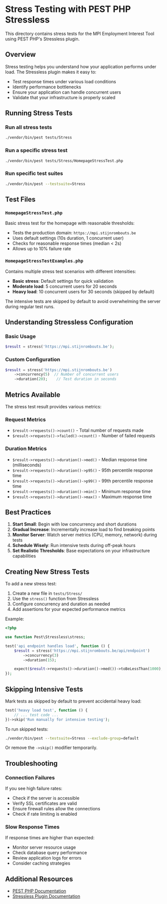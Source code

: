 # Stress Testing with PEST PHP Stressless

This directory contains stress tests for the MPI Employment Interest Tool using PEST PHP's Stressless plugin.

## Overview

Stress testing helps you understand how your application performs under load. The Stressless plugin makes it easy to:
- Test response times under various load conditions
- Identify performance bottlenecks
- Ensure your application can handle concurrent users
- Validate that your infrastructure is properly scaled

## Running Stress Tests

### Run all stress tests
```bash
./vendor/bin/pest tests/Stress
```

### Run a specific stress test
```bash
./vendor/bin/pest tests/Stress/HomepageStressTest.php
```

### Run specific test suites
```bash
./vendor/bin/pest --testsuite=Stress
```

## Test Files

### `HomepageStressTest.php`
Basic stress test for the homepage with reasonable thresholds:
- Tests the production domain: `https://mpi.stijnrombouts.be`
- Uses default settings (10s duration, 1 concurrent user)
- Checks for reasonable response times (median < 2s)
- Allows up to 10% failure rate

### `HomepageStressTestExamples.php`
Contains multiple stress test scenarios with different intensities:
- **Basic stress**: Default settings for quick validation
- **Moderate load**: 5 concurrent users for 20 seconds
- **Heavy load**: 10 concurrent users for 30 seconds (skipped by default)

The intensive tests are skipped by default to avoid overwhelming the server during regular test runs.

## Understanding Stressless Configuration

### Basic Usage
```php
$result = stress('https://mpi.stijnrombouts.be');
```

### Custom Configuration
```php
$result = stress('https://mpi.stijnrombouts.be')
    ->concurrency(5)  // Number of concurrent users
    ->duration(20);    // Test duration in seconds
```

## Metrics Available

The stress test result provides various metrics:

### Request Metrics
- `$result->requests()->count()` - Total number of requests made
- `$result->requests()->failed()->count()` - Number of failed requests

### Duration Metrics
- `$result->requests()->duration()->med()` - Median response time (milliseconds)
- `$result->requests()->duration()->p95()` - 95th percentile response time
- `$result->requests()->duration()->p99()` - 99th percentile response time
- `$result->requests()->duration()->min()` - Minimum response time
- `$result->requests()->duration()->max()` - Maximum response time

## Best Practices

1. **Start Small**: Begin with low concurrency and short durations
2. **Gradual Increase**: Incrementally increase load to find breaking points
3. **Monitor Server**: Watch server metrics (CPU, memory, network) during tests
4. **Schedule Wisely**: Run intensive tests during off-peak hours
5. **Set Realistic Thresholds**: Base expectations on your infrastructure capabilities

## Creating New Stress Tests

To add a new stress test:

1. Create a new file in `tests/Stress/`
2. Use the `stress()` function from Stressless
3. Configure concurrency and duration as needed
4. Add assertions for your expected performance metrics

Example:
```php
<?php

use function Pest\Stressless\stress;

test('api endpoint handles load', function () {
    $result = stress('https://mpi.stijnrombouts.be/api/endpoint')
        ->concurrency(3)
        ->duration(15);

    expect($result->requests()->duration()->med())->toBeLessThan(1000);
});
```

## Skipping Intensive Tests

Mark tests as skipped by default to prevent accidental heavy load:

```php
test('heavy load test', function () {
    // ... test code ...
})->skip('Run manually for intensive testing');
```

To run skipped tests:
```bash
./vendor/bin/pest --testsuite=Stress --exclude-group=default
```

Or remove the `->skip()` modifier temporarily.

## Troubleshooting

### Connection Failures
If you see high failure rates:
- Check if the server is accessible
- Verify SSL certificates are valid
- Ensure firewall rules allow the connections
- Check if rate limiting is enabled

### Slow Response Times
If response times are higher than expected:
- Monitor server resource usage
- Check database query performance
- Review application logs for errors
- Consider caching strategies

## Additional Resources

- [PEST PHP Documentation](https://pestphp.com)
- [Stressless Plugin Documentation](https://github.com/pestphp/pest-plugin-stressless)
